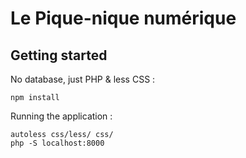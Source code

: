 # Le Pique-nique numérique

## Getting started

No database, just PHP & less CSS :

    npm install

Running the application :

    autoless css/less/ css/
    php -S localhost:8000